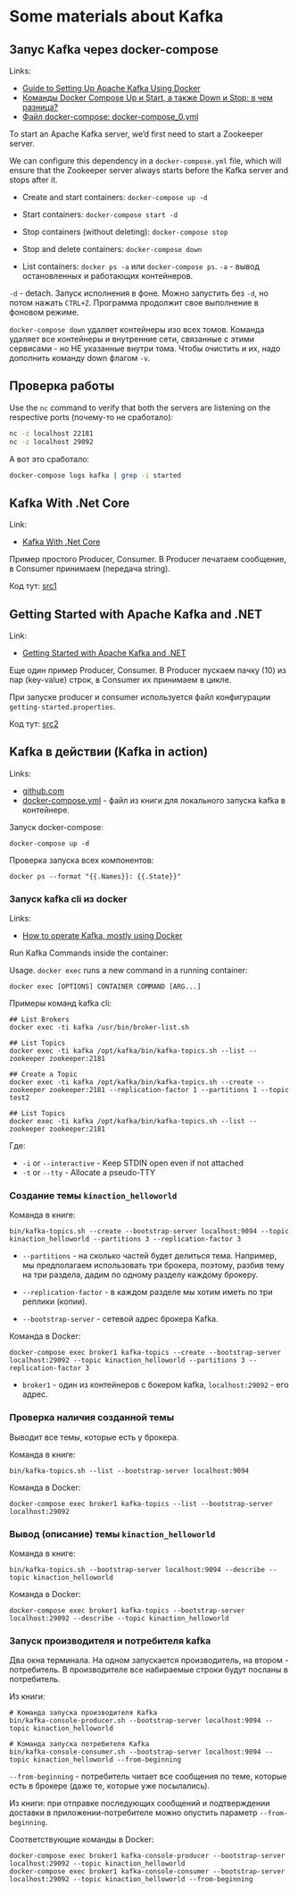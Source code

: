# Some materials about Kafka

## Запус Kafka через docker-compose

Links:

* [Guide to Setting Up Apache Kafka Using Docker](https://www.baeldung.com/ops/kafka-docker-setup)
* [Команды Docker Compose Up и Start, а также Down и Stop: в чем разница?](https://habr.com/ru/companies/first/articles/592321/)
* [Файл docker-compose: docker-compose_0.yml](docker-compose_0.yml)

To start an Apache Kafka server, we’d first need to start a Zookeeper server.

We can configure this dependency in a `docker-compose.yml` file,
which will ensure that the Zookeeper server always starts before the Kafka server and stops after it.

* Create and start containers: `docker-compose up -d`

* Start containers: `docker-compose start -d`

* Stop containers (without deleting): `docker-compose stop`

* Stop and delete containers: `docker-compose down`

* List containers: `docker ps -a` или `docker-compose ps`. `-a` - вывод остановленных и
работающих контейнеров.

`-d` - detach. Запуск исполнения в фоне. Можно запустить без `-d`, но потом нажать `CTRL+Z`.
Программа продолжит свое выполнение в фоновом режиме.

`docker-compose down` удаляет контейнеры изо всех томов.
Команда удаляет все контейнеры и внутренние сети, связанные с этими сервисами -
но НЕ указанные внутри тома. Чтобы очистить и их, надо дополнить команду down флагом `-v`.

## Проверка работы

Use the `nc` command to verify that both the servers are listening on the respective ports
(почему-то не сработало):

```bash
nc -z localhost 22181
nc -z localhost 29092
```

А вот это сработало:

```bash
docker-compose logs kafka | grep -i started
```

## Kafka With .Net Core

Link:

* [Kafka With .Net Core](https://www.c-sharpcorner.com/article/kafka-with-net-core/)

Пример простого Producer, Consumer. В Producer печатаем сообщение, в Consumer принимаем
(передача string).

Код тут: [src1](src1)

## Getting Started with Apache Kafka and .NET

Link:

* [Getting Started with Apache Kafka and .NET](https://developer.confluent.io/get-started/dotnet/)

Еще один пример Producer, Consumer. В Producer пускаем пачку (10) из пар (key-value) строк,
в Consumer их принимаем в цикле.

При запуске producer и consumer используется файл конфигурации `getting-started.properties`.

Код тут: [src2](src2)

## Kafka в действии (Kafka in action)

Links:

* [github.com](https://github.com/Kafka-In-Action-Book/Kafka-In-Action-Source-Code.git)
* [docker-compose.yml](docker-compose.yml) - файл из книги для локального запуска kafka в контейнере.

Запуск docker-compose:

```text
docker-compose up -d
```

Проверка запуска всех компонентов:

```text
docker ps --format "{{.Names}}: {{.State}}"
```

### Запуск kafka cli из docker

Links:

* [How to operate Kafka, mostly using Docker](https://gist.github.com/DevoKun/01b6c9963d5508579f4cbd75d52640a9#file-kafka-md)

Run Kafka Commands inside the container:

Usage. `docker exec` runs a new command in a running container:

```text
docker exec [OPTIONS] CONTAINER COMMAND [ARG...]
```

Примеры команд kafka cli:

``` text
## List Brokers
docker exec -ti kafka /usr/bin/broker-list.sh

## List Topics
docker exec -ti kafka /opt/kafka/bin/kafka-topics.sh --list --zookeeper zookeeper:2181

## Create a Topic
docker exec -ti kafka /opt/kafka/bin/kafka-topics.sh --create --zookeeper zookeeper:2181 --replication-factor 1 --partitions 1 --topic test2

## List Topics
docker exec -ti kafka /opt/kafka/bin/kafka-topics.sh --list --zookeeper zookeeper:2181
```

Где:

* `-i` or `--interactive` - Keep STDIN open even if not attached
* `-t` or `--tty` - Allocate a pseudo-TTY

### Создание темы `kinaction_helloworld`

Команда в книге:

```text
bin/kafka-topics.sh --create --bootstrap-server localhost:9094 --topic kinaction_helloworld --partitions 3 --replication-factor 3
```

* `--partitions` - на сколько частей будет делиться тема.
Например, мы предполагаем использовать три брокера, поэтому, разбив тему на три раздела,
дадим по одному разделу каждому брокеру.

* `--replication-factor` - в каждом разделе мы хотим иметь по три реплики (копии).

* `--bootstrap-server` - сетевой адрес брокера Kafka.

Команда в Docker:

```text
docker-compose exec broker1 kafka-topics --create --bootstrap-server localhost:29092 --topic kinaction_helloworld --partitions 3 --replication-factor 3
```

* `broker1` - один из контейнеров с бокером kafka, `localhost:29092` - его адрес.

### Проверка наличия созданной темы

Выводит все темы, которые есть у брокера.

Команда в книге:

```text
bin/kafka-topics.sh --list --bootstrap-server localhost:9094
```

Команда в Docker:

```text
docker-compose exec broker1 kafka-topics --list --bootstrap-server localhost:29092
```

### Вывод (описание) темы `kinaction_helloworld`

Команда в книге:

```text
bin/kafka-topics.sh --bootstrap-server localhost:9094 --describe --topic kinaction_helloworld
```

Команда в Docker:

```text
docker-compose exec broker1 kafka-topics --bootstrap-server localhost:29092 --describe --topic kinaction_helloworld
```

### Запуск производителя и потребителя kafka

Два окна терминала. На одном запускается производитель, на втором - потребитель.
В производителе все набираемые строки будут посланы в потребитель.

Из книги:

```text
# Команда запуска производителя Kafka
bin/kafka-console-producer.sh --bootstrap-server localhost:9094 --topic kinaction_helloworld

# Команда запуска потребителя Kafka
bin/kafka-console-consumer.sh --bootstrap-server localhost:9094 --topic kinaction_helloworld --from-beginning
```

`--from-beginning` - потребитель читает все сообщения по теме, которые есть в брокере (даже те,
которые уже посылались).

Из книги: при отправке последующих сообщений и подтверждении доставки в приложении-потребителе
можно опустить параметр `--from-beginning`.

Соответствующие команды в Docker:

```text
docker-compose exec broker1 kafka-console-producer --bootstrap-server localhost:29092 --topic kinaction_helloworld
docker-compose exec broker1 kafka-console-consumer --bootstrap-server localhost:29092 --topic kinaction_helloworld --from-beginning
```
